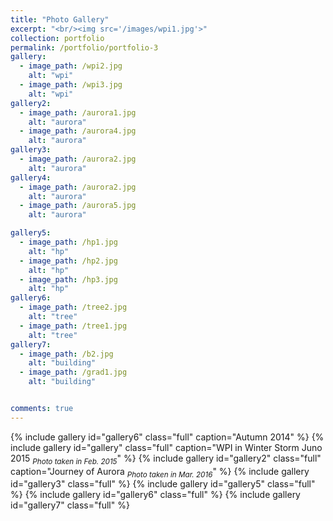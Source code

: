 ```yaml
---
title: "Photo Gallery"
excerpt: "<br/><img src='/images/wpi1.jpg'>"
collection: portfolio
permalink: /portfolio/portfolio-3
gallery:
  - image_path: /wpi2.jpg
    alt: "wpi"
  - image_path: /wpi3.jpg
    alt: "wpi"
gallery2:
  - image_path: /aurora1.jpg
    alt: "aurora"
  - image_path: /aurora4.jpg
    alt: "aurora"
gallery3:
  - image_path: /aurora2.jpg
    alt: "aurora"
gallery4:
  - image_path: /aurora2.jpg
    alt: "aurora"
  - image_path: /aurora5.jpg
    alt: "aurora"

gallery5:
  - image_path: /hp1.jpg
    alt: "hp"
  - image_path: /hp2.jpg
    alt: "hp"
  - image_path: /hp3.jpg
    alt: "hp"
gallery6:
  - image_path: /tree2.jpg
    alt: "tree"
  - image_path: /tree1.jpg
    alt: "tree"
gallery7:
  - image_path: /b2.jpg
    alt: "building"
  - image_path: /grad1.jpg
    alt: "building"


comments: true
---
```

{% include gallery id="gallery6" class="full"  caption="Autumn 2014" %}
{% include gallery id="gallery" class="full" caption="WPI in Winter Storm Juno 2015 <sub>_Photo taken in Feb. 2015_</sub>" %}
{% include gallery id="gallery2" class="full" caption="Journey of Aurora <sub>_Photo taken in Mar. 2016_</sub>" %}
{% include gallery id="gallery3" class="full"  %}
{% include gallery id="gallery5" class="full"  %}
{% include gallery id="gallery6" class="full"  %}
{% include gallery id="gallery7" class="full"  %}
